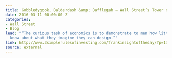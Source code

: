 ```yaml
---
title: Gobbledygook, Balderdash &amp; Bafflegab — Wall Street’s Tower of Babel
date: 2016-03-11 00:00:00 Z
categories:
- Wall Street
- Blog
lead: "“The curious task of economics is to demonstrate to men how little they really
  know about what they imagine they can design.”"
link: http://www.3simplerulesofinvesting.com/frankinsightoftheday/?p=1323
source: external
---
```


